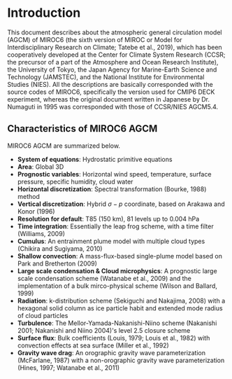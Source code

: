 # Introduction

This document describes about the atmospheric general circulation model (AGCM) of MIROC6 (the sixth version of MIROC or Model for Interdisciplinary Research on Climate; Tatebe et al., 2019), which has been cooperatively developed at the Center for Climate System Research (CCSR; the precursor of a part of the Atmosphere and Ocean Research Institute), the University of Tokyo, the Japan Agency for Marine-Earth Science and Technology (JAMSTEC), and the National Institute for Environmental Studies (NIES). All the descriptions are basically corresponded with the source codes of MIROC6, specifically the version used for CMIP6 DECK experiment, whereas the original document written in Japanese by Dr. Numaguti in 1995 was corresponded with those of CCSR/NIES AGCM5.4.

## Characteristics of MIROC6 AGCM

MIROC6 AGCM are summarized below.

- **System of equations**: Hydrostatic primitive equations
- **Area**: Global 3D
- **Prognostic variables**: Horizontal wind speed, temperature, surface pressure,  specific humidity, cloud water
- **Horizontal discretization**: Spectral transformation (Bourke, 1988) method
- **Vertical discretization**: Hybrid $\sigma - p$ coordinate, based on Arakawa and Konor (1996)
- **Resolution for default**: T85 (150 km), 81 levels up to 0.004 hPa
- **Time integration**: Essentially the leap frog scheme, with a time filter (Williams, 2009)
- **Cumulus**: An entrainment plume model with multiple cloud types (Chikira and Sugiyama, 2010)
- **Shallow convection**: A mass-flux-based single-plume model based on Park and Bretherton (2009)
- **Large scale condensation & Cloud microphysics**: A prognostic large scale condensation scheme (Watanabe et al., 2009) and the implementation of a bulk mirco-physical scheme (Wilson and Ballard, 1999)
- **Radiation**: k-distribution scheme (Sekiguchi and Nakajima, 2008) with a hexagonal solid column as ice particle habit and extended mode radius of cloud particles
- **Turbulence**: The Mellor-Yamada-Nakanishi-Niino scheme (Nakanishi 2001; Nakanishi and Niino 2004)'s level 2.5 closure scheme
- **Surface flux**: Bulk coefficients (Louis, 1979; Louis et al., 1982) with convection effects at sea surface (Miller et al., 1992)
- **Gravity wave drag**: An orographic gravity wave parameterization (McFarlane, 1987) with a non-orographic gravity wave parameterization (Hines, 1997; Watanabe et al., 2011)
